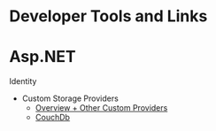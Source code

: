Developer Tools and Links
========================

Asp.NET
=======
Identity
  * Custom Storage Providers
    * [Overview + Other Custom Providers](http://www.asp.net/identity/overview/extensibility/overview-of-custom-storage-providers-for-aspnet-identity)
    * [CouchDb](http://danielwertheim.se/2014/01/24/using-mycouch-to-store-asp-net-identity-data-in-couchdb-or-in-the-cloud-using-cloudant/)
  
